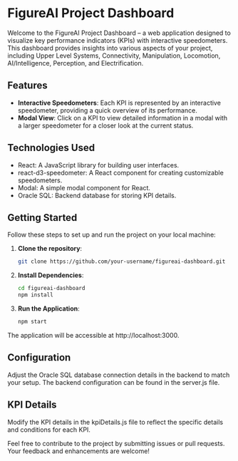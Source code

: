 # FigureAI Project Dashboard

Welcome to the FigureAI Project Dashboard – a web application designed to visualize key performance indicators (KPIs) with interactive speedometers. This dashboard provides insights into various aspects of your project, including Upper Level Systems, Connectivity, Manipulation, Locomotion, AI/Intelligence, Perception, and Electrification.

## Features

- **Interactive Speedometers**: Each KPI is represented by an interactive speedometer, providing a quick overview of its performance.
- **Modal View**: Click on a KPI to view detailed information in a modal with a larger speedometer for a closer look at the current status.

## Technologies Used

- React: A JavaScript library for building user interfaces.
- react-d3-speedometer: A React component for creating customizable speedometers.
- Modal: A simple modal component for React.
- Oracle SQL: Backend database for storing KPI details.

## Getting Started

Follow these steps to set up and run the project on your local machine:

1. **Clone the repository**:

   ```bash
   git clone https://github.com/your-username/figureai-dashboard.git

2. **Install Dependencies**:
    ```bash
    cd figureai-dashboard
    npm install

3. **Run the Application**: 
    ```bash
    npm start
The application will be accessible at http://localhost:3000.


## Configuration

Adjust the Oracle SQL database connection details in the backend to match your setup. The backend configuration can be found in the server.js file.

## KPI Details

Modify the KPI details in the kpiDetails.js file to reflect the specific details and conditions for each KPI.


Feel free to contribute to the project by submitting issues or pull requests. Your feedback and enhancements are welcome!